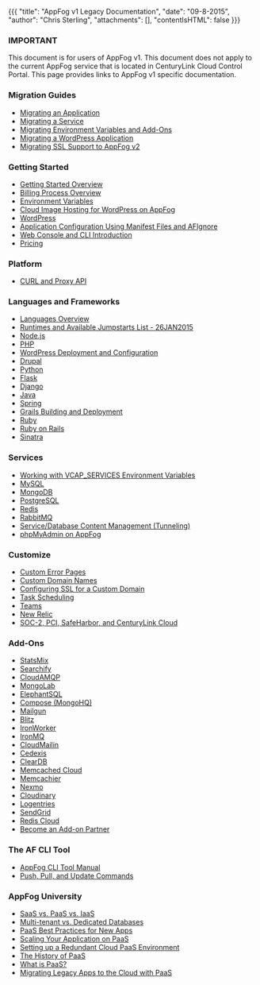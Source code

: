 {{{
  "title": "AppFog v1 Legacy Documentation",
  "date": "09-8-2015",
  "author": "Chris Sterling",
  "attachments": [],
  "contentIsHTML": false
}}}

### IMPORTANT

This document is for users of AppFog v1. This document does not apply to the current AppFog service that is located in CenturyLink Cloud Control Portal. This page provides links to AppFog v1 specific documentation.

### Migration Guides

* [Migrating an Application](../../AFv1/how-to-migrate-an-application.md)
* [Migrating a Service](../../AFv1/export-services-and-third-party-alternatives.md)
* [Migrating Environment Variables and Add-Ons](../../AFv1/migrating-environment-variables.md)
* [Migrating a WordPress Application](../../AFv1/afv1-migrating-wordpress.md)
* [Migrating SSL Support to AppFog v2](../../AFv1/how-to-migrate-ssl-certs.md)

### Getting Started

* [Getting Started Overview](../../AFv1/getting-started-overview.md)
* [Billing Process Overview](../../AFv1/billing-process-overview.md)
* [Environment Variables](../../AFv1/environment-variables.md)
* [Cloud Image Hosting for WordPress on AppFog](../../AFv1/cloud-image-hosting-for-wordpress-on-appfog.md)
* [WordPress](../../AFv1/wordpress.md)
* [Application Configuration Using Manifest Files and AFIgnore](../../AFv1/application-configuration-using-manifest-files-and-afignore.md)
* [Web Console and CLI Introduction](../../AFv1/web-console-and-cli-introduction.md)
* [Pricing](../../AFv1/pricing.md)

### Platform

* [CURL and Proxy API](../../AFv1/curl-and-proxy-api.md)

### Languages and Frameworks

* [Languages Overview](../../AFv1/languages-overview.md)
* [Runtimes and Available Jumpstarts List - 26JAN2015](../../AFv1/runtimes-and-available-jumpstarts-list-26jan2015.md)
* [Node.js](../../AFv1/node-js.md)
* [PHP](../../AFv1/php.md)
* [WordPress Deployment and Configuration](../../AFv1/wordpress-deployment-and-configuration.md)
* [Drupal](../../AFv1/drupal.md)
* [Python](../../AFv1/python.md)
* [Flask](../../AFv1/flask.md)
* [Django](../../AFv1/django.md)
* [Java](../../AFv1/java.md)
* [Spring](../../AFv1/spring.md)
* [Grails Building and Deployment](../../AFv1/grails-building-and-deployment.md)
* [Ruby](../../AFv1/ruby.md)
* [Ruby on Rails](../../AFv1/ruby-on-rails.md)
* [Sinatra](../../AFv1/sinatra.md)

### Services

* [Working with VCAP_SERVICES Environment Variables](../../AFv1/working-with-vcap-services-environment-variables.md)
* [MySQL](../../AFv1/mysql.md)
* [MongoDB](../../AFv1/mongodb.md)
* [PostgreSQL](../../AFv1/postgresql.md)
* [Redis](../../AFv1/redis.md)
* [RabbitMQ](../../AFv1/rabbitmq.md)
* [Service/Database Content Management (Tunneling)](../../AFv1/service-database-content-management-tunneling.md)
* [phpMyAdmin on AppFog](../../AFv1/phpmyadmin-on-appfog.md)

### Customize

* [Custom Error Pages](../../AFv1/custom-error-pages.md)
* [Custom Domain Names](../../AFv1/custom-domain-names.md)
* [Configuring SSL for a Custom Domain](../../AFv1/configuring-ssl-for-a-custom-domain.md)
* [Task Scheduling](../../AFv1/task-scheduling.md)
* [Teams](../../AFv1/teams.md)
* [New Relic](../../AFv1/new-relic.md)
* [SOC-2, PCI, SafeHarbor, and CenturyLink Cloud](../../AFv1/soc-2-pci-safeharbor-and-centurylink-cloud.md)

### Add-Ons

* [StatsMix](../../AFv1/statsmix.md)
* [Searchify](../../AFv1/searchify.md)
* [CloudAMQP](../../AFv1/cloudamqp.md)
* [MongoLab](../../AFv1/mongolab.md)
* [ElephantSQL](../../AFv1/elephantsql.md)
* [Compose (MongoHQ)](../../AFv1/compose-mongohq.md)
* [Mailgun](../../AFv1/mailgun.md)
* [Blitz](../../AFv1/blitz.md)
* [IronWorker](../../AFv1/ironworker.md)
* [IronMQ](../../AFv1/ironmq.md)
* [CloudMailin](../../AFv1/cloudmailin.md)
* [Cedexis](../../AFv1/cedexis.md)
* [ClearDB](../../AFv1/cleardb.md)
* [Memcached Cloud](../../AFv1/memcached-cloud.md)
* [Memcachier](../../AFv1/memcachier.md)
* [Nexmo](../../AFv1/nexmo.md)
* [Cloudinary](../../AFv1/cloudinary.md)
* [Logentries](../../AFv1/logentries.md)
* [SendGrid](../../AFv1/sendgrid.md)
* [Redis Cloud](../../AFv1/redis-cloud.md)
* [Become an Add-on Partner](../../AFv1/become-an-add-on-partner.md)

### The AF CLI Tool

* [AppFog CLI Tool Manual](../../AFv1/appfog-cli-tool-manual.md)
* [Push, Pull, and Update Commands](../../AFv1/push-pull-and-update-commands.md)

### AppFog University

* [SaaS vs. PaaS vs. IaaS](../../AFv1/saas-vs-paas-vs-iaas.md)
* [Multi-tenant vs. Dedicated Databases](../../AFv1/multi-tenant-vs-dedicated-databases.md)
* [PaaS Best Practices for New Apps](../../AFv1/paas-best-practices-for-new-apps.md)
* [Scaling Your Application on PaaS](../../AFv1/scaling-your-application-on-paas.md)
* [Setting up a Redundant Cloud PaaS Environment](../../AFv1/setting-up-a-redundant-cloud-paas-environment.md)
* [The History of PaaS](../../AFv1/the-history-of-paas.md)
* [What is PaaS?](../../AFv1/what-is-paas.md)
* [Migrating Legacy Apps to the Cloud with PaaS](../../AFv1/migrating-legacy-apps-to-the-cloud-with-paas.md)
